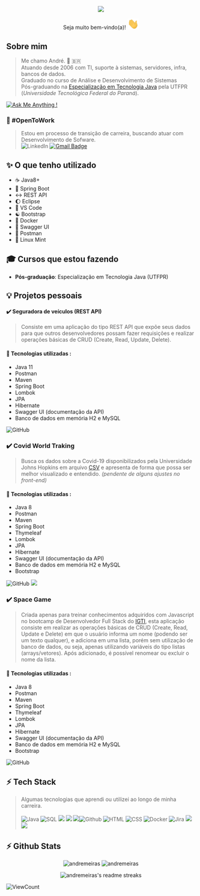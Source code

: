 <p align="center">
	<img src="https://i.imgur.com/hlR51zY.png" />
</p>



<p align="center"> 
Seja muito bem-vindo(a)! 
	<img src="https://raw.githubusercontent.com/ABSphreak/ABSphreak/master/gifs/Hi.gif" width="30px"> 
</p>


## Sobre mim
>Me chamo André. :man: :brazil: <br />
>Atuando desde 2006 com TI, suporte à sistemas, servidores, infra, bancos de dados. <br />
>Graduado no curso de Análise e Desenvolvimento de Sistemas <br />
Pós-graduando na <a href="http://pos-graduacao-ead.cp.utfpr.edu.br/java/">Especialização em Tecnologia Java</a> pela UTFPR (*Universidade Tecnológica Federal do Paraná*).

[![Ask Me Anything !](https://img.shields.io/badge/Ask%20me-anything-1abc9c.svg)](https://github.com/andremeiras/andremeiras/issues/new)	

### :construction_worker: #OpenToWork 
> Estou em processo de transição de carreira, buscando atuar com Desenvolvimento de Sofware.<br>
![LinkedIn](https://img.shields.io/badge/LinkedIn-0077B5?style=for-the-badge&logo=linkedin&logoColor=white&link=https://www.linkedin.com/in/andremeiras) [![Gmail Badge](https://img.shields.io/badge/gmail-D14836?style=for-the-badge&logo=gmail&logoColor=white&link=mailto:andremeirati@gmail.com)](mailto:andremeirati@gmail.com)


## :sparkles: O que tenho utilizado
- :coffee: Java8+
- :leaves: Spring Boot
- :left_right_arrow: REST API
- 🌔 Eclipse
- 🧢 VS Code
- ☯️ Bootstrap
- :whale: Docker
- :frog: Swagger UI
- 📍 Postman
- 🐧 Linux Mint

## :mortar_board: Cursos que estou fazendo
- **Pós-graduação**: Especialização em Tecnologia Java (UTFPR)


## :bulb: Projetos pessoais

#### :heavy_check_mark: Seguradora de veículos (REST API)

> Consiste em uma aplicação do tipo REST API que expõe seus dados para que outros desenvolvedores possam fazer requisições e realizar operações básicas de CRUD (Create, Read, Update, Delete).

#### :hammer: Tecnologias utilizadas : 
- Java 11
- Postman
- Maven
- Spring Boot
- Lombok
- JPA
- Hibernate
- Swagger UI (documentação da API)
- Banco de dados em memória H2 e MySQL
 
![GitHub](https://img.shields.io/badge/projeto_no_github-100000?style=for-the-badge&logo=github&logoColor=white&link=https://github.com/andremeiras/seguradora-rest-api)

### :heavy_check_mark:  Covid World Traking 
> Busca os dados sobre a Covid-19 disponibilizados pela Universidade Johns Hopkins em arquivo <a href="https://raw.githubusercontent.com/CSSEGISandData/COVID-19/master/csse_covid_19_data/csse_covid_19_time_series/time_series_covid19_confirmed_global.csv">CSV</a> e apresenta de forma que possa ser melhor visualizado e entendido.
> _(pendente de alguns ajustes no front-end)_

#### :hammer: Tecnologias utilizadas : 
- Java 8
- Postman
- Maven
- Spring Boot
- Thymeleaf
- Lombok
- JPA
- Hibernate
- Swagger UI (documentação da API)
- Banco de dados em memória H2 e MySQL
- Bootstrap

![GitHub](https://img.shields.io/badge/projeto_no_github-100000?style=for-the-badge&logo=github&logoColor=white&link=https://github.com/andremeiras/covidworldtracking) ![](https://img.shields.io/badge/publicacao_no_heroku-430098?style=for-the-badge&logo=heroku&logoColor=white)
### :heavy_check_mark:  Space Game 
> Criada apenas para treinar conhecimentos adquiridos com Javascript no bootcamp de Desenvolvedor Full Stack do <a href="https://www.igti.com.br/">IGTI</a>, esta aplicação consiste em realizar as operações básicas de CRUD (Create, Read, Update e Delete) em que o usuário informa um nome (podendo ser um texto qualquer), e adiciona em uma lista, porém sem utilização de banco de dados, ou seja, apenas utilizando variáveis do tipo listas (arrays/vetores). Após adicionado, é possível renomear ou excluir o nome da lista.

#### :hammer: Tecnologias utilizadas : 
- Java 8
- Postman
- Maven
- Spring Boot
- Thymeleaf
- Lombok
- JPA
- Hibernate
- Swagger UI (documentação da API)
- Banco de dados em memória H2 e MySQL
- Bootstrap

![GitHub](https://img.shields.io/badge/projeto_no_github-100000?style=for-the-badge&logo=github&logoColor=white&link=https://github.com/andremeiras/SpaceGame)


## ⚡ Tech Stack

> Algumas tecnologias que aprendi ou utilizei ao longo de minha carreira. <br/><br />
 ![Java](https://img.shields.io/badge/Java-ED8B00?style=for-the-badge&logo=java&logoColor=white) ![SQL](https://img.shields.io/badge/-SQL-000?style=for-the-badge&logo=MySQL&logoColor=4479A1) <img src="https://img.shields.io/badge/mysql-4479A1.svg?&style=for-the-badge&logo=mysql&logoColor=white" height="25"/> <img src="https://img.shields.io/badge/javascript-F7DF1E.svg?&style=for-the-badge&logo=javascript&logoColor=white" height="25"/> ![](https://img.shields.io/badge/git%20-%23F05033.svg?&style=for-the-badge&logo=git&logoColor=white)![Github](https://img.shields.io/badge/github%20-%23121011.svg?&style=for-the-badge&logo=github&logoColor=white) ![HTML](https://img.shields.io/badge/HTML5-E34F26?style=for-the-badge&logo=html5&logoColor=white) ![CSS](https://img.shields.io/badge/CSS-239120?&style=for-the-badge&logo=css3&logoColor=white) ![Docker](https://img.shields.io/badge/docker%20-%230db7ed.svg?&style=for-the-badge&logo=docker&logoColor=white) ![Jira](https://img.shields.io/badge/-Jira-000?&style=for-the-badge&logo=Jira-Software&logoColor=0052CC) <img src="https://img.shields.io/badge/ubuntu-42B029.svg?&style=for-the-badge&logo=ubuntu&logoColor=white" height="25"/> <img src="https://img.shields.io/badge/VS%20Code-007ACC.svg?&style=for-the-badge&logo=visual-studio-code&logoColor=white" height="25"/> 
 
## <b>⚡ Github Stats</b>
<p align="center">
    <img height="180em" src="https://github-readme-stats.vercel.app/api?username=andremeiras&count_private=true&show_icons=true&theme=vue&include_all_commits=true" alt="andremeiras"/>
    <img height="180em" src="https://github-readme-stats.vercel.app/api/top-langs/?username=andremeiras&theme=vue&hide=css,tcl,html" alt="andremeiras" />
</p>

<p align="center">
  <img src="https://github-readme-streak-stats.herokuapp.com/?user=andremeiras&theme=tokyonight_duo&hide_border=false" alt="andremeiras's readme streaks" />
</p>

![ViewCount](https://views.whatilearened.today/views/github/andremeiras/views.svg)

